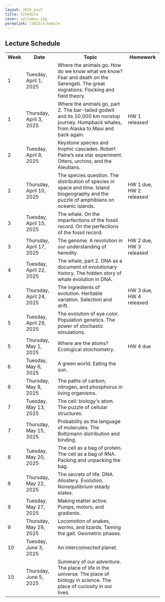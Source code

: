 ```yaml
---
layout: 2025_post
title: Schedule
cover: syllabus.jpg
permalink: /2025/schedule
---
```


## Lecture Schedule

 <table>
  <tr>
    <th>Week</th>
    <th>Date</th>
    <th>Topic</th>
    <th>Homework</th>
  </tr>
  <tr>
    <td>1</td>
    <td>Tuesday, April 1, 2025</td>
    <td>Where the animals go. How do we know what we know? Fear and death on the Serengeti. The great migrations. Flocking and field theory.</td>
    <td></td>
  </tr>
  <tr>
    <td>1</td>
    <td>Thursday, April 3, 2025</td>
    <td>Where the animals go, part 2. The bar-tailed godwit and its 10,000 km nonstop journey. Humpback whales, from Alaska to Maui and back again.</td>
    <td>HW 1 released</td>
  </tr>
  <tr>
    <td>2</td>
    <td>Tuesday, April 8, 2025</td>
    <td>Keystone species and trophic cascades. Robert Paine’s sea star experiment. Otters, urchins, and the Aleutians.</td>
    <td></td>
  </tr>
  <tr>
    <td>2</td>
    <td>Thursday, April 10, 2025</td>
    <td>The species question. The distribution of species in space and time. Island biogeography and the puzzle of amphibians on oceanic islands.</td>
    <td>HW 1 due, HW 2 released</td>
  </tr>
  <tr>
    <td>3</td>
    <td>Tuesday, April 15, 2025</td>
    <td>The whale. On the imperfections of the fossil record. On the perfections of the fossil record.</td>
    <td></td>
  </tr>
  <tr>
    <td>3</td>
    <td>Thursday, April 17, 2025</td>
    <td>The genome. A revolution in our understanding of heredity.</td>
    <td>HW 2 due, HW 3 released</td>
  </tr>
  <tr>
    <td>4</td>
    <td>Tuesday, April 22, 2025</td>
    <td>The whale, part 2. DNA as a document of evolutionary history. The hidden story of whale evolution in DNA.</td>
    <td></td>
  </tr>
  <tr>
    <td>4</td>
    <td>Thursday, April 24, 2025</td>
    <td>The ingredients of evolution. Heritable variation. Selection and drift.</td>
    <td>HW 3 due, HW 4 released</td>
  </tr>
  <tr>
    <td>5</td>
    <td>Tuesday, April 29, 2025</td>
    <td>The evolution of eye color. Population genetics. The power of stochastic simulations.</td>
    <td></td>
  </tr>
  <tr>
    <td>5</td>
    <td>Thursday, May 1, 2025</td>
    <td>Where are the atoms? Ecological stoichometry.</td>
    <td>HW 4 due</td>
  </tr>
  <tr>
    <td>6</td>
    <td>Tuesday, May 6, 2025</td>
    <td>A green world. Eating the sun.</td>
    <td></td>
  </tr>
  <tr>
    <td>6</td>
    <td>Thursday, May 8, 2025</td>
    <td>The paths of carbon, nitrogen, and phosphorus in living organisms.</td>
    <td></td>
  </tr>
  <tr>
    <td>7</td>
    <td>Tuesday, May 13, 2025</td>
    <td>The cell: biology's atom. The puzzle of cellular structures.</td>
    <td></td>
  </tr>
  <tr>
    <td>7</td>
    <td>Thursday, May 15, 2025</td>
    <td>Probability as the language of molecules. The Boltzmann distribution and binding.</td>
    <td></td>
  </tr>
  <tr>
    <td>8</td>
    <td>Tuesday, May 20, 2025</td>
    <td>The cell as a bag of protein. The cell as a bag of RNA. Packing and unpacking the bag.</td>
    <td></td>
  </tr>
  <tr>
    <td>8</td>
    <td>Thursday, May 22, 2025</td>
    <td>The secrets of life. DNA. Allostery. Evolution. Nonequilibrium steady states.</td>
    <td></td>
  </tr>
  <tr>
    <td>9</td>
    <td>Tuesday, May 27, 2025</td>
    <td>Making matter active. Pumps, motors, and gradients.</td>
    <td></td>
  </tr>
  <tr>
    <td>9</td>
    <td>Thursday, May 29, 2025</td>
    <td>Locomotion of snakes, worms, and lizards. Taming the gait. Geometric phases.</td>
    <td></td>
  </tr>
  <tr>
    <td>10</td>
    <td>Tuesday, June 3, 2025</td>
    <td>An interconnected planet.</td>
    <td></td>
  </tr>
  <tr>
    <td>10</td>
    <td>Thursday, June 5, 2025</td>
    <td>Summary of our adventure. The place of life in the universe. The place of biology in science. The place of curiosity in our lives.</td>
    <td></td>
  </tr>
</table> 